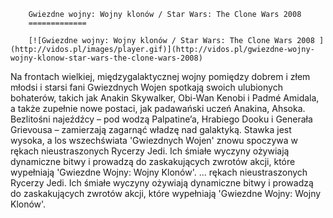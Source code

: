 
        Gwiezdne wojny: Wojny klonów / Star Wars: The Clone Wars 2008 
        =============
        
        [![Gwiezdne wojny: Wojny klonów / Star Wars: The Clone Wars 2008 ](http://vidos.pl/images/player.gif)](http://vidos.pl/gwiezdne-wojny-wojny-klonow-star-wars-the-clone-wars-2008)
        
        
 Na frontach wielkiej, międzygalaktycznej wojny pomiędzy dobrem i złem młodsi i starsi fani Gwiezdnych Wojen spotkają swoich ulubionych bohaterów, takich jak Anakin Skywalker, Obi-Wan Kenobi i Padmé Amidala, a także zupełnie nowe postaci, jak padawański uczeń Anakina, Ahsoka. Bezlitośni najeźdźcy – pod wodzą Palpatine’a, Hrabiego Dooku i Generała Grievousa – zamierzają zagarnąć władzę nad galaktyką. Stawka jest wysoka, a los wszechświata 'Gwiezdnych Wojen' znowu spoczywa w rękach nieustraszonych Rycerzy Jedi. Ich śmiałe wyczyny ożywiają dynamiczne bitwy i prowadzą do zaskakujących zwrotów akcji, które wypełniają 'Gwiezdne Wojny: Wojny Klonów'.  ... rękach nieustraszonych Rycerzy Jedi. Ich śmiałe wyczyny ożywiają dynamiczne bitwy i prowadzą do zaskakujących zwrotów akcji, które wypełniają 'Gwiezdne Wojny: Wojny Klonów'.
    